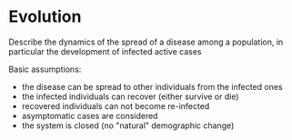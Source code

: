 # Evolution

Describe the dynamics of the spread of a disease among a population, in particular the development of infected active cases

Basic assumptions:
- the disease can be spread to other individuals from the infected ones
- the infected individuals can recover (either survive or die)
- recovered individuals can not become re-infected
- asymptomatic cases are considered
- the system is closed (no "natural" demographic change)
